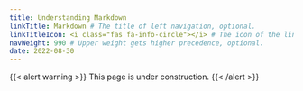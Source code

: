 ```yaml
---
title: Understanding Markdown
linkTitle: Markdown # The title of left navigation, optional.
linkTitleIcon: <i class="fas fa-info-circle"></i> # The icon of the link title, optional.
navWeight: 990 # Upper weight gets higher precedence, optional.
date: 2022-08-30
---
```


{{< alert warning >}}
This page is under construction.
{{< /alert >}}
